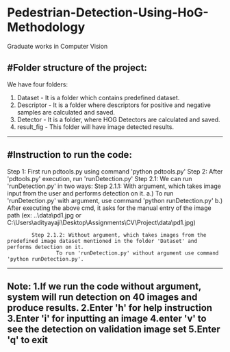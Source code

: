 # Pedestrian-Detection-Using-HoG-Methodology
Graduate works in Computer Vision

#Folder structure of the project:
--------------------------------------------------------------------------------------------------------------------------
We have four folders:
1. Dataset - It is a folder which contains predefined dataset.
2. Descriptor - It is a folder where descriptors for positive and negative samples are calculated and saved.
3. Detector - It is a folder, where HOG Detectors are calculated and saved.
4. result_fig - This folder will have image detected results.

----------------------------------------------------------------------------------------------------------------------------
#Instruction to run the code:
---------------------------------------------------------------------------------------------------------------------------
Step 1: First run pdtools.py using command 'python pdtools.py'
Step 2: After 'pdtools.py' execution, run 'runDetection.py'
Step 2.1: We can run 'runDetection.py' in two ways:
			Step 2.1.1: With argument, which takes image input from the user and performs detection on it.
					a.) To run 'runDetection.py' with argument, use command 'python runDetection.py'
					b.) After executing the above cmd, it asks for the manual entry of the image path (ex: ..\data\pd1.jpg or C:\Users\adityayaji\Desktop\Assignments\CV\Project\data\pd1.jpg)
					    
			Step 2.1.2: Without argument, which takes images from the predefined image dataset mentioned in the folder 'Dataset' and performs detection on it.
					To run 'runDetection.py' without argument use command 'python runDetection.py'.

-------------------------------------------------------------------------------------------------------------------------------
Note:
1.If we run the code without argument, system will run detection on 40 images and produce results.
2.Enter 'h' for help instruction
3.Enter 'i' for inputting an image 
4.enter 'v' to see the detection on validation image set
5.Enter 'q' to exit
--------------------------------------------------------------------------------------------------------------------------------

